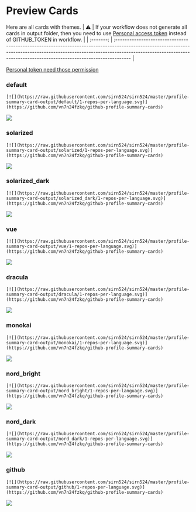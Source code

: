 
# Preview Cards

Here are all cards with themes.
| :warning: | If your workflow does not generate all cards in output folder, then you need to use [Personal access token](https://docs.github.com/en/actions/configuring-and-managing-workflows/creating-and-storing-encrypted-secrets) instead of GITHUB_TOKEN in workflow. |
| :-------: | :------------------------------------------------------------------------------------------------------------------------------------------------------------------------------------------------------------------------------------------------ |

[Personal token need those permission](https://github.com/vn7n24fzkq/github-profile-summary-cards/wiki/Personal-access-token-permissions)


### default


```
[![](https://raw.githubusercontent.com/sirn524/sirn524/master/profile-summary-card-output/default/1-repos-per-language.svg)](https://github.com/vn7n24fzkq/github-profile-summary-cards)
```
![](https://raw.githubusercontent.com/sirn524/sirn524/master/profile-summary-card-output/default/1-repos-per-language.svg)


### solarized


```
[![](https://raw.githubusercontent.com/sirn524/sirn524/master/profile-summary-card-output/solarized/1-repos-per-language.svg)](https://github.com/vn7n24fzkq/github-profile-summary-cards)
```
![](https://raw.githubusercontent.com/sirn524/sirn524/master/profile-summary-card-output/solarized/1-repos-per-language.svg)


### solarized_dark


```
[![](https://raw.githubusercontent.com/sirn524/sirn524/master/profile-summary-card-output/solarized_dark/1-repos-per-language.svg)](https://github.com/vn7n24fzkq/github-profile-summary-cards)
```
![](https://raw.githubusercontent.com/sirn524/sirn524/master/profile-summary-card-output/solarized_dark/1-repos-per-language.svg)


### vue


```
[![](https://raw.githubusercontent.com/sirn524/sirn524/master/profile-summary-card-output/vue/1-repos-per-language.svg)](https://github.com/vn7n24fzkq/github-profile-summary-cards)
```
![](https://raw.githubusercontent.com/sirn524/sirn524/master/profile-summary-card-output/vue/1-repos-per-language.svg)


### dracula


```
[![](https://raw.githubusercontent.com/sirn524/sirn524/master/profile-summary-card-output/dracula/1-repos-per-language.svg)](https://github.com/vn7n24fzkq/github-profile-summary-cards)
```
![](https://raw.githubusercontent.com/sirn524/sirn524/master/profile-summary-card-output/dracula/1-repos-per-language.svg)


### monokai


```
[![](https://raw.githubusercontent.com/sirn524/sirn524/master/profile-summary-card-output/monokai/1-repos-per-language.svg)](https://github.com/vn7n24fzkq/github-profile-summary-cards)
```
![](https://raw.githubusercontent.com/sirn524/sirn524/master/profile-summary-card-output/monokai/1-repos-per-language.svg)


### nord_bright


```
[![](https://raw.githubusercontent.com/sirn524/sirn524/master/profile-summary-card-output/nord_bright/1-repos-per-language.svg)](https://github.com/vn7n24fzkq/github-profile-summary-cards)
```
![](https://raw.githubusercontent.com/sirn524/sirn524/master/profile-summary-card-output/nord_bright/1-repos-per-language.svg)


### nord_dark


```
[![](https://raw.githubusercontent.com/sirn524/sirn524/master/profile-summary-card-output/nord_dark/1-repos-per-language.svg)](https://github.com/vn7n24fzkq/github-profile-summary-cards)
```
![](https://raw.githubusercontent.com/sirn524/sirn524/master/profile-summary-card-output/nord_dark/1-repos-per-language.svg)


### github


```
[![](https://raw.githubusercontent.com/sirn524/sirn524/master/profile-summary-card-output/github/1-repos-per-language.svg)](https://github.com/vn7n24fzkq/github-profile-summary-cards)
```
![](https://raw.githubusercontent.com/sirn524/sirn524/master/profile-summary-card-output/github/1-repos-per-language.svg)

